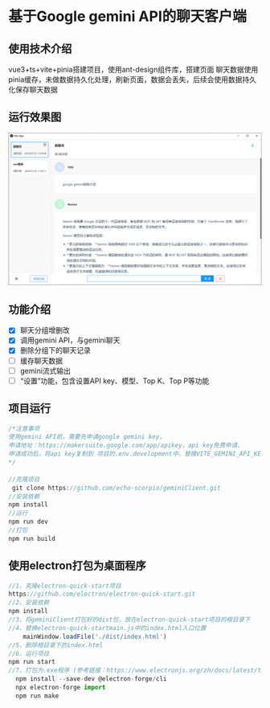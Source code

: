 # 基于Google gemini API的聊天客户端

## 使用技术介绍

vue3+ts+vite+pinia搭建项目，使用ant-design组件库，搭建页面
聊天数据使用pinia缓存，未做数据持久化处理，刷新页面，数据会丢失，后续会使用数据持久化保存聊天数据
<br/>

## 运行效果图

![example.png](8a8540ee7b72686d9c61b8d8804866dd.png)

## 功能介绍

- [x] 聊天分组增删改
- [x] 调用gemini API，与gemini聊天
- [x] 删除分组下的聊天记录
- [ ] 缓存聊天数据
- [ ] gemini流式输出
- [ ] “设置”功能，包含设置API key、模型、Top K、Top P等功能

## 项目运行

```javascript
/*注意事项
使用gemini API前，需要先申请google gemini key，
申请地址：https://makersuite.google.com/app/apikey，api key免费申请，
申请成功后，将api key复制到 项目的.env.development中，替换VITE_GEMINI_API_KEY
*/

//克隆项目
 git clone https://github.com/echo-scorpio/geminiClient.git
//安装依赖
npm install
//运行
npm run dev
//打包
npm run build

```

## 使用electron打包为桌面程序

```javascript
//1、克隆electron-quick-start项目
https://github.com/electron/electron-quick-start.git
//2、安装依赖
npm install
//3、将geminiClient打包好的dist包，放在electron-quick-start项目的根目录下
//4、替换electron-quick-startmain.js中的index.html入口位置
    mainWindow.loadFile('./dist/index.html')  
//5、删除根目录下的index.html
//6、运行项目
npm run start
//7、打包为.exe程序 (参考链接：https://www.electronjs.org/zh/docs/latest/tutorial/%E6%89%93%E5%8C%85%E6%95%99%E7%A8%8B)
  npm install --save-dev @electron-forge/cli
  npx electron-forge import
  npm run make
```

  <br/>
  
  <br/>
  
  